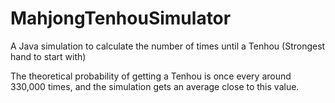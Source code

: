 # MahjongTenhouSimulator
A Java simulation to calculate the number of times until a Tenhou (Strongest hand to start with)

The theoretical probability of getting a Tenhou is once every around 330,000 times, and the simulation gets an average close to this value.
